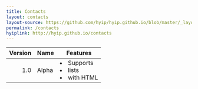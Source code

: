 ```yaml
---
title: Contacts
layout: contacts
layout-source: https://github.com/hyip/hyip.github.io/blob/master/_layouts/contacts.html
permalink: /contacts
hyiplink: http://hyip.github.io/contacts
---
```

Version | Name | Features
-------:|------|----------
1.0     |Alpha |<li>Supports</li><li>lists</li><li>with HTML</li>